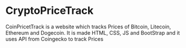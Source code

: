 # CryptoPriceTrack

CoinPricetTrack is a website which tracks Prices of Bitcoin, Litecoin, Ethereum and Dogecoin. It is made HTML, CSS, JS and BootStrap and it uses API from Coingecko to track Prices 

